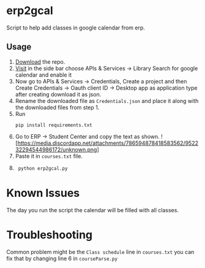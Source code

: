# erp2gcal

Script to help add classes in google calendar from erp.

## Usage

1. [Download](https://github.com/pnicto/erp2gcal/archive/refs/heads/master.zip) the repo.
2. [Visit](https://console.cloud.google.com/) in the side bar choose APIs & Services -> Library Search for google calendar and enable it
3. Now go to APIs & Services -> Credentials, Create a project and then Create Credentials -> Oauth client ID -> Desktop app as application type after creating download it as json.
4. Rename the downloaded file as `Credentials.json` and place it along with the downloaded files from step 1.
5. Run
   ```
   pip install requirements.txt
   ```
6. Go to ERP -> Student Center and copy the text as shown. ![https://media.discordapp.net/attachments/786594878418583562/952232294544986172/unknown.png]
7. Paste it in `courses.txt` file.
8. ```py
    python erp2gcal.py
   ```
# Known Issues

The day you run the script the calendar will be filled with all classes.

# Troubleshooting

Common problem might be the `Class schedule` line in `courses.txt` you can fix that by changing line 6 in `courseParse.py`